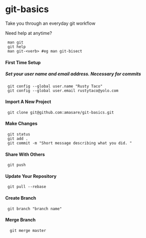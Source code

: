 # git-basics
Take you through an everyday git workflow

Need help at anytime?
```ShellSession
 man git
 git help
 man git-<verb> #eg man git-bisect
```

#### First Time Setup
##### Set your user name and email address. Necessary for commits
```ShellSession
 git config --global user.name "Rusty Taco"
 git config --global user.email rustytaco@yolo.com
```
#### Import A New Project
```ShellSession
 git clone git@github.com:amasare/git-basics.git
```
#### Make Changes
```ShellSession
 git status
 git add .
 git commit -m "Short message describing what you did. "
```
#### Share With Others
```ShellSession
 git push
```
#### Update Your Repository
```ShellSession
 git pull --rebase
```
#### Create Branch
```ShellSession
 git branch "branch name"
```  
#### Merge Branch
```ShellSession
  git merge master
```  
 
